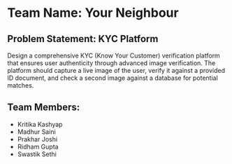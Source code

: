 # Team Name: Your Neighbour

## Problem Statement: KYC Platform
Design a comprehensive KYC (Know Your Customer) verification platform that ensures user authenticity through advanced image verification. The platform should capture a live image of the user, verify it against a provided ID document, and check a second image against a database for potential matches.

## Team Members:
- Kritika Kashyap
- Madhur Saini
- Prakhar Joshi
- Ridham Gupta
- Swastik Sethi
